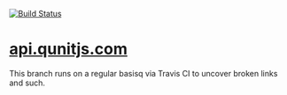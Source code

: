 [![Build Status](https://travis-ci.com/qunitjs/qunit.svg?branch=spider-check)](https://travis-ci.com/github/qunitjs/qunit/branches)

[api.qunitjs.com](https://api.qunitjs.com)
=====================

This branch runs on a regular basisq via Travis CI to uncover broken links and such.
